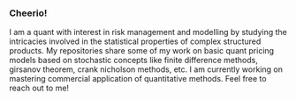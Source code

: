 ### Cheerio!

I am a quant with interest in risk management and modelling by studying the intricacies involved in the statistical properties of complex structured products. My repositories share some of my work on basic quant pricing models based on stochastic concepts like finite difference methods, girsanov theorem, crank nicholson methods, etc. I am currently working on mastering commercial application of quantitative methods. Feel free to reach out to me!
